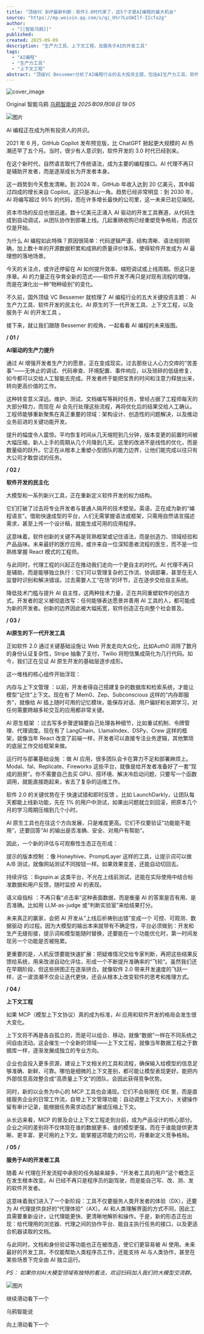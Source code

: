 ```yaml
---
title: "顶级VC BVP最新判断：软件3.0时代来了，这5个才是AI编程的最大机会"
source: "https://mp.weixin.qq.com/s/qi_OSr7LoSWIlf-IIcfa2g"
author:
  - "[[智能乌鸦]]"
published:
created: 2025-09-09
description: "生产力工具、上下文工程，及服务于AI的开发工具"
tags:
  - "AI编程"
  - "生产力工具"
  - "上下文工程"
abstract: "顶级VC Bessemer分析了AI编程行业的五大投资主题，包括AI生产力工具、软件开发民主化、AI原生开发工具、上下文工程和AI服务工具，预示软件开发的未来变革。"
---
```

![cover_image](https://mmbiz.qpic.cn/sz_mmbiz_jpg/9VjWVBpa4sxUgVQvDqibSKD8HlyC93rs86y69Cu0K5wCbDeo1t1uq7dhjhAINFII69vXiazKB2JCZDjSmYjyDk3A/0?wx_fmt=jpeg)

Original 智能乌鸦 [乌鸦智能说](https://mp.weixin.qq.com/s/) *2025年09月08日 19:05*

![图片](https://mmbiz.qpic.cn/sz_mmbiz_gif/9VjWVBpa4sxBHV0qS6Ixyw5hW6OmXpFvTDG7m9oiah6rich9UUiceBo7icSeAnEvrD6qbKPNua5aq26aqUeiaCkZRSg/640?wx_fmt=gif&from=appmsg&wxfrom=5&wx_lazy=1&wx_co=1&tp=webp#imgIndex=0)

AI 编程正在成为所有投资人的共识。

  

2021 年 6 月，GitHub Copilot 发布预览版，比 ChatGPT 掀起更大规模的 AI 热潮还早了五个月。当时，很少有人意识到，软件开发的 3.0 时代已经到来。

  

在这个新时代，自然语言取代了传统语法，成为主要的编程接口。AI 代理不再只是辅助开发者，而是逐渐成长为开发者本身。

  

这一趋势到今天愈发清晰。到 2024 年，GitHub 年收入达到 20 亿美元，其中超过四成的增长来自 Copilot。这只是冰山一角。趋势已经非常明显：到 2030 年，AI 将编写超过 95% 的代码，而在许多增长最快的公司里，这一未来已初见端倪。

  

资本市场的反应也很迅速。数十亿美元正涌入 AI 驱动的开发工具赛道，从代码生成到自动调试，从团队协作到部署上线。几起重磅收购已经重塑竞争格局，而这仅仅是开始。

  

为什么 AI 编程如此特殊？原因很简单：代码逻辑严谨、结构清晰、语法规则明确，加上数十年的开源数据积累和成熟的质量评价体系，使得软件开发成为 AI 最理想的落地场景。

  

今天的关注点，或许还停留在 AI 如何提升效率、缩短调试或上线周期。但这只是序章。AI 的力量正在孕育全新的范式——软件开发不再只是对现有流程的增强，而是在演化出一种“物种级别”的变化。

  

不久前，国外顶级 VC Bessemer 就梳理了 AI 编程行业的五大关键投资主题： AI 生产力工具、软件开发的民主化、AI 原生的下一代开发工具、上下文工程，以及服务于 AI 的开发工具 。

  

接下来，就让我们跟随 Bessemer 的视角，一起看看 AI 编程的未来版图。

  

********/ 01 /********

**AI驱动的生产力提升**

  

通过 AI 增强开发者生产力的愿景，正在变成现实。过去那些让人心力交瘁的“苦差事”——无休止的调试、代码审查、环境配置、事件响应，以及琐碎的低级修复，如今都可以交给人工智能去完成。开发者终于能把宝贵的时间和注意力释放出来，转向更高价值的工作。

  

这种转变意义深远。维护、测试、文档编写等耗时任务，曾经占据了工程师每天的大部分精力，而现在 AI 会先行处理这些流程，再将优化后的结果交给人工确认。工程师能够重新聚焦在真正重要的领域：架构设计、创造性的问题解决，以及推动业务前进的关键功能开发。

  

提升的幅度令人震惊。平均恢复时间从几天缩短到几分钟，版本变更的前置时间被大幅压缩，新人上手的周期从几个月降到几天。这里的改进不是线性的优化，而是数量级的跃升。它正在从根本上重塑小型团队的能力边界，让他们能完成以往只有大公司才敢尝试的任务。

  

********/ 02 /********

**软件开发的民主化**

  

大模型和一系列新兴工具，正在重新定义软件开发的权力结构。

  

它们打破了过去将专业开发者与普通人隔开的技术壁垒。英语，正在成为新的“编程语言”。借助快速成型的平台，人们无需掌握语法或框架，只需用自然语言描述需求，甚至上传一个设计稿，就能生成可用的应用程序。

  

这意味着，软件创新的关键不再是背熟框架或记住语法，而是创造力、领域经验和产品品味。未来最好的医疗应用，或许来自一位深知患者流程的医生，而不是一位熟练掌握 React 模式的工程师。

  

与此同时，代理工程的兴起正在推动我们走向一个更自主的时代。AI 代理不再只是辅助，而是能够独立执行：它们可以管理复杂的工作流、协调部署，甚至在无人监督时识别和解决错误。过去需要人工“在场”的环节，正在逐步交给自主系统。

  

降低技术门槛与提升 AI 自主性，这两种技术力量，正在共同重塑软件的创造方式。开发者的定义被彻底改写：任何能够表达愿景并善用 AI 工具的人，都可能成为新的开发者。创新的边界因此被大幅拓宽，软件创造正在向整个社会普及。

  

********/ 03 /********

**AI原生的下一代开发工具**

  

正如软件 2.0 通过关键基础设施让 Web 开发走向大众化，比如Auth0 消除了数月的身份认证复杂性，Stripe 抽象了支付，Twilio 将短信集成简化为几行代码。如今，我们正在见证 AI 原生开发的基础层逐步成形。

  

这一堆栈的核心组件开始浮现：

  

内存与上下文管理 ：以前，开发者得自己搭建复杂的数据库和检索系统，才能让模型“记住”上下文。现在有了 Mem0、Zep、Subconscious 这样的“内存即服务”，就像给 AI 插上随时可用的记忆模块，能保存对话、用户偏好和长期学习，对任何需要跨越多轮交互的应用都非常关键。

  

AI 原生框架 ：过去写多步骤逻辑要自己处理各种细节，比如重试机制、令牌管理、代理调度。现在有了 LangChain、LlamaIndex、DSPy、Crew 这样的框架，就像当年 React 改变了前端一样，开发者可以直接专注业务逻辑，其他繁琐的底层工作交给框架来做。

  

运行时与部署基础设施 ：做 AI 应用，很多团队会卡在算力不足和部署麻烦上。Modal、fal、Replicate、Fireworks 这些平台，就像是给开发者准备好了一套“现成的厨房”。你不需要自己去买 GPU、搭环境、解决冷启动问题，只要写一个函数调用，就能直接跑起来，省去了复杂的运维工作。

  

软件 2.0 的关键优势在于 快速试错和即时反馈 。比如 LaunchDarkly，让团队每天都能上线新功能，先在 1% 的用户中测试，如果出问题就立刻回滚，把原本几个月的学习周期压缩到几个小时。

  

AI 原生工具也在往这个方向发展，只是难度更高。它们不仅要验证“功能能不能用”，还要回答“AI 的输出是否准确、安全、对用户有帮助”。

  

因此，一个新的评估与可观察性生态正在形成：

  

提示的版本控制 ：像 Honeyhive、PromptLayer 这样的工具，让提示词可以做 A/B 测试，就像网站测试不同按钮一样。如果效果变差，还能自动切回去。

  

持续评估 ：Bigspin.ai 这类平台，不光在上线前测试，还能在实际使用中结合标准数据和用户反馈，随时监控 AI 的表现。

  

语义级指标 ：不再只看“点击率”这种表面数据，而是衡量 AI 的答案是否有用、是否准确。比如用 LLM-as-judge 或“判断实验室”来给结果打分。

  

未来真正的赢家，会把 AI 开发从“上线后祈祷别出错”变成一个 可控、可观测、数据驱动 的过程。因为大模型的输出本来就带有不确定性，平台必须做到：开发和生产无缝衔接，提示词和模型能随时替换，还要能在一个功能优化时，第一时间发现另一个功能是否被拖累。

  

更重要的是，人机反馈要能快速扩展：把疑难情况交给专家判断，再把这些结果反馈给系统，用来改进自动化评估，形成一个不断提升准确率的“飞轮”。虽然我们还在早期阶段，但这些拼图正在逐渐拼合。就像软件 2.0 带来开发速度的飞跃一样，这一波浪潮不仅会让迭代更快，还会从根本上改变软件的思考和推理方式。

  

****/ 04 /****

**上下文工程**

  

如果 MCP（模型上下文协议）真的成为标准，AI 应用和软件开发的格局会发生很大变化。

  

上下文将不再是各自孤立的，而是可以组合、移动，就像“数据”一样在不同系统之间自由流动。这会催生一个全新的领域——上下文工程，就像当年数据工程之于数据库一样，逐渐发展成独立的专业方向。

  

企业也会投入更多资源，建设上下文相关的工具和流程，确保输入给模型的信息足够准确、新鲜、可靠。哪怕是细微的上下文差别，都可能让模型表现更好。能把内外部信息高效整合成“高质量上下文”的团队，会因此获得竞争优势。

  

同时，新的以业务为中心的 MCP 工具也会涌现。它们不会局限在 IDE 里，而是直接服务企业的日常工作流，自带上下文管理功能：自动调整上下文大小，关键操作留有审计记录，能根据任务需求动态扩展或压缩上下文。

  

从长远来看，MCP 的普及会让上下文工程走到台前，成为产品设计的核心部分。企业之间的差别将不仅体现在谁的数据更多、谁的模型更强，而在于谁能提供更清晰、更丰富、更可用的上下文。能掌握这项能力的公司，将重新定义竞争格局。

  

****/ 05 /****

**服务于AI的开发者工具**

  

随着 AI 代理在开发流程中承担的任务越来越多，“开发者工具的用户”这个概念正在发生根本改变。AI 已经不再只是程序员的副驾驶，而是能自己写、改、测、发的软件开发者。

  

这意味着我们进入了一个新阶段：工具不仅要服务人类开发者的体验（DX），还要为 AI 代理提供良好的“代理体验”（AX）。AI 和人类理解界面的方式不同，因此工具需要重新设计，让代理能更快、更清晰地解析和操作。于是，新的形态正在出现：给代理用的浏览器、代理之间的协作平台、能自主执行任务的接口，以及更适合机器读取的文档。

  

与此同时，文档和身份验证等功能也正在被改造，使它们更容易被 AI 使用。未来最好的开发工具，不仅能帮助人类程序员工作，还能支持 AI 与人类协作，甚至在某些场景下完全由 AI 独立运行。

  

  

  

*PS：* *如果你对AI大模型领域有独特的看法，欢迎扫码加入我们的大模型交流群。*

![图片](https://mp.weixin.qq.com/s/www.w3.org/2000/svg'%20xmlns:xlink='http://www.w3.org/1999/xlink'%3E%3Ctitle%3E%3C/title%3E%3Cg%20stroke='none'%20stroke-width='1'%20fill='none'%20fill-rule='evenodd'%20fill-opacity='0'%3E%3Cg%20transform='translate(-249.000000,%20-126.000000)'%20fill='%23FFFFFF'%3E%3Crect%20x='249'%20y='126'%20width='1'%20height='1'%3E%3C/rect%3E%3C/g%3E%3C/g%3E%3C/svg%3E)

  

继续滑动看下一个

乌鸦智能说

向上滑动看下一个